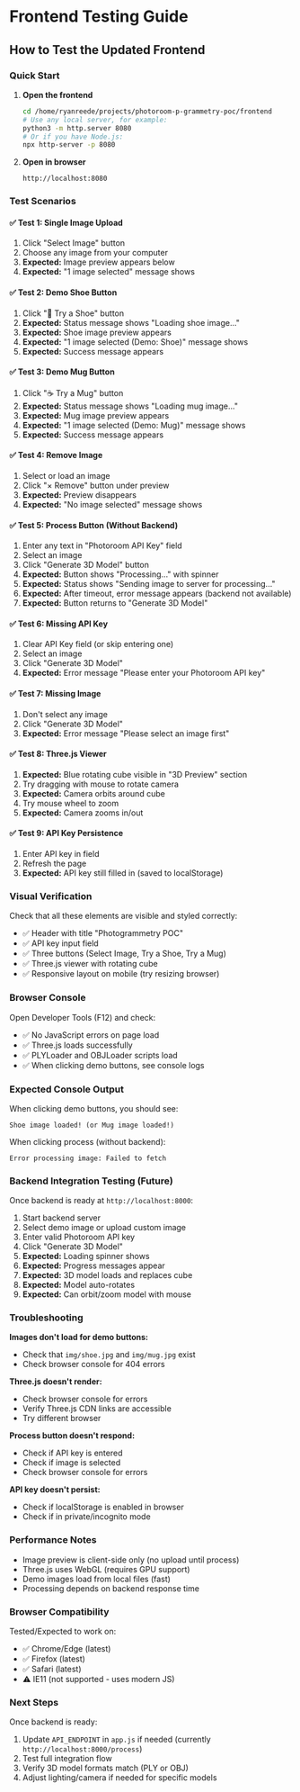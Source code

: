 # Frontend Testing Guide

## How to Test the Updated Frontend

### Quick Start

1. **Open the frontend**
   ```bash
   cd /home/ryanreede/projects/photoroom-p-grammetry-poc/frontend
   # Use any local server, for example:
   python3 -m http.server 8080
   # Or if you have Node.js:
   npx http-server -p 8080
   ```

2. **Open in browser**
   ```
   http://localhost:8080
   ```

### Test Scenarios

#### ✅ Test 1: Single Image Upload
1. Click "Select Image" button
2. Choose any image from your computer
3. **Expected:** Image preview appears below
4. **Expected:** "1 image selected" message shows

#### ✅ Test 2: Demo Shoe Button
1. Click "👟 Try a Shoe" button
2. **Expected:** Status message shows "Loading shoe image..."
3. **Expected:** Shoe image preview appears
4. **Expected:** "1 image selected (Demo: Shoe)" message shows
5. **Expected:** Success message appears

#### ✅ Test 3: Demo Mug Button
1. Click "☕ Try a Mug" button
2. **Expected:** Status message shows "Loading mug image..."
3. **Expected:** Mug image preview appears
4. **Expected:** "1 image selected (Demo: Mug)" message shows
5. **Expected:** Success message appears

#### ✅ Test 4: Remove Image
1. Select or load an image
2. Click "× Remove" button under preview
3. **Expected:** Preview disappears
4. **Expected:** "No image selected" message shows

#### ✅ Test 5: Process Button (Without Backend)
1. Enter any text in "Photoroom API Key" field
2. Select an image
3. Click "Generate 3D Model" button
4. **Expected:** Button shows "Processing..." with spinner
5. **Expected:** Status shows "Sending image to server for processing..."
6. **Expected:** After timeout, error message appears (backend not available)
7. **Expected:** Button returns to "Generate 3D Model"

#### ✅ Test 6: Missing API Key
1. Clear API Key field (or skip entering one)
2. Select an image
3. Click "Generate 3D Model"
4. **Expected:** Error message "Please enter your Photoroom API key"

#### ✅ Test 7: Missing Image
1. Don't select any image
2. Click "Generate 3D Model"
3. **Expected:** Error message "Please select an image first"

#### ✅ Test 8: Three.js Viewer
1. **Expected:** Blue rotating cube visible in "3D Preview" section
2. Try dragging with mouse to rotate camera
3. **Expected:** Camera orbits around cube
4. Try mouse wheel to zoom
5. **Expected:** Camera zooms in/out

#### ✅ Test 9: API Key Persistence
1. Enter API key in field
2. Refresh the page
3. **Expected:** API key still filled in (saved to localStorage)

### Visual Verification

Check that all these elements are visible and styled correctly:

- ✅ Header with title "Photogrammetry POC"
- ✅ API key input field
- ✅ Three buttons (Select Image, Try a Shoe, Try a Mug)
- ✅ Three.js viewer with rotating cube
- ✅ Responsive layout on mobile (try resizing browser)

### Browser Console

Open Developer Tools (F12) and check:
- ✅ No JavaScript errors on page load
- ✅ Three.js loads successfully
- ✅ PLYLoader and OBJLoader scripts load
- ✅ When clicking demo buttons, see console logs

### Expected Console Output

When clicking demo buttons, you should see:
```
Shoe image loaded! (or Mug image loaded!)
```

When clicking process (without backend):
```
Error processing image: Failed to fetch
```

### Backend Integration Testing (Future)

Once backend is ready at `http://localhost:8000`:

1. Start backend server
2. Select demo image or upload custom image
3. Enter valid Photoroom API key
4. Click "Generate 3D Model"
5. **Expected:** Loading spinner shows
6. **Expected:** Progress messages appear
7. **Expected:** 3D model loads and replaces cube
8. **Expected:** Model auto-rotates
9. **Expected:** Can orbit/zoom model with mouse

### Troubleshooting

**Images don't load for demo buttons:**
- Check that `img/shoe.jpg` and `img/mug.jpg` exist
- Check browser console for 404 errors

**Three.js doesn't render:**
- Check browser console for errors
- Verify Three.js CDN links are accessible
- Try different browser

**Process button doesn't respond:**
- Check if API key is entered
- Check if image is selected
- Check browser console for errors

**API key doesn't persist:**
- Check if localStorage is enabled in browser
- Check if in private/incognito mode

### Performance Notes

- Image preview is client-side only (no upload until process)
- Three.js uses WebGL (requires GPU support)
- Demo images load from local files (fast)
- Processing depends on backend response time

### Browser Compatibility

Tested/Expected to work on:
- ✅ Chrome/Edge (latest)
- ✅ Firefox (latest)
- ✅ Safari (latest)
- ⚠️ IE11 (not supported - uses modern JS)

### Next Steps

Once backend is ready:
1. Update `API_ENDPOINT` in `app.js` if needed (currently `http://localhost:8000/process`)
2. Test full integration flow
3. Verify 3D model formats match (PLY or OBJ)
4. Adjust lighting/camera if needed for specific models

